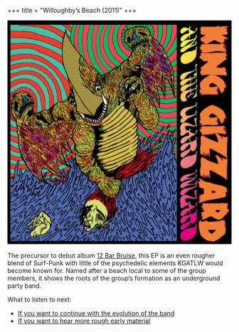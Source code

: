 +++
title = "Willoughby’s Beach (2011)"
+++

![album cover of Willboughby's Beach](./cover.jpg)

The precursor to debut album [12 Bar Bruise](../12-bar-bruise), this EP is an even rougher blend of Surf-Punk with little of the psychedelic elements KGATLW would become known for. Named after a beach local to some of the group members, it shows the roots of the group’s formation as an underground party band.

What to listen to next:

*   [If you want to continue with the evolution of the band](../12-bar-bruise)
*   [If you want to hear more rough early material](../teenage-gizzard)
